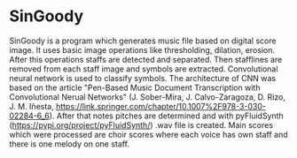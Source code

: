# SinGoody
SinGoody is a program which generates music file based on digital score image. It uses basic image operations like thresholding, dilation, erosion. After this operations staffs are detected and separated. Then stafflines are removed from each staff image and symbols are extracted. Convolutional neural network is used to classify symbols. The architecture of CNN was based on the article "Pen-Based Music Document Transcription with Convolutional Nerual Networks" (J. Sober-Mira, J. Calvo-Zaragoza, D. Rizo, J. M. Iñesta, https://link.springer.com/chapter/10.1007%2F978-3-030-02284-6_6). After that notes pitches are determined and with pyFluidSynth (https://pypi.org/project/pyFluidSynth/) .wav file is created.
Main scores which were processed are choir scores where each voice has own staff and there is one melody on one staff.
